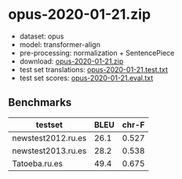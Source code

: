 # opus-2020-01-21.zip

* dataset: opus
* model: transformer-align
* pre-processing: normalization + SentencePiece
* download: [opus-2020-01-21.zip](https://object.pouta.csc.fi/OPUS-MT-models/ru-es/opus-2020-01-21.zip)
* test set translations: [opus-2020-01-21.test.txt](https://object.pouta.csc.fi/OPUS-MT-models/ru-es/opus-2020-01-21.test.txt)
* test set scores: [opus-2020-01-21.eval.txt](https://object.pouta.csc.fi/OPUS-MT-models/ru-es/opus-2020-01-21.eval.txt)

## Benchmarks

| testset               | BLEU  | chr-F |
|-----------------------|-------|-------|
| newstest2012.ru.es 	| 26.1 	| 0.527 |
| newstest2013.ru.es 	| 28.2 	| 0.538 |
| Tatoeba.ru.es 	| 49.4 	| 0.675 |

